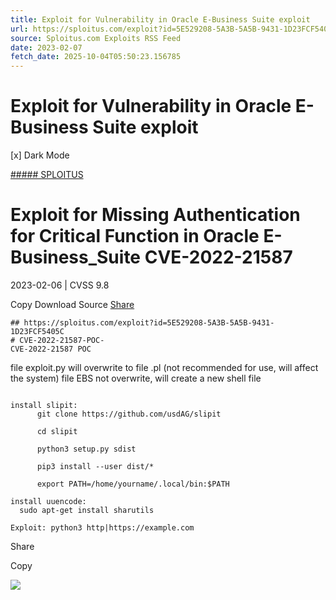 ```yaml
---
title: Exploit for Vulnerability in Oracle E-Business Suite exploit
url: https://sploitus.com/exploit?id=5E529208-5A3B-5A5B-9431-1D23FCF5405C&utm_source=rss&utm_medium=rss
source: Sploitus.com Exploits RSS Feed
date: 2023-02-07
fetch_date: 2025-10-04T05:50:23.156785
---
```


# Exploit for Vulnerability in Oracle E-Business Suite exploit

[x]
Dark Mode

[##### SPLOITUS](/)

# Exploit for Missing Authentication for Critical Function in Oracle E-Business\_Suite CVE-2022-21587

2023-02-06 | CVSS 9.8

Copy
Download
Source
[Share](#share-url)

```
## https://sploitus.com/exploit?id=5E529208-5A3B-5A5B-9431-1D23FCF5405C
# CVE-2022-21587-POC-
CVE-2022-21587 POC

```
file exploit.py will overwrite to file .pl (not recommended for use, will affect the system)
file EBS not overwrite, will create a new shell file
```

install slipit:
      git clone https://github.com/usdAG/slipit

      cd slipit

      python3 setup.py sdist

      pip3 install --user dist/*

      export PATH=/home/yourname/.local/bin:$PATH

install uuencode:
  sudo apt-get install sharutils

Exploit: python3 http|https://example.com
```

Share

Copy

![](https://mc.yandex.ru/watch/54912310)